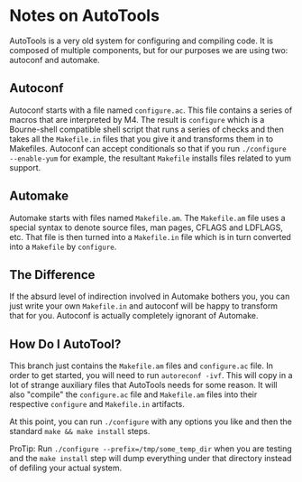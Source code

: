 # Notes on AutoTools

AutoTools is a very old system for configuring and compiling code.  It is
composed of multiple components, but for our purposes we are using two: autoconf
and automake.

## Autoconf

Autoconf starts with a file named `configure.ac`.  This file contains a series
of macros that are interpreted by M4.  The result is `configure` which is a
Bourne-shell compatible shell script that runs a series of checks and then takes
all the `Makefile.in` files that you give it and transforms them in to
Makefiles.  Autoconf can accept conditionals so that if you run `./configure
--enable-yum` for example, the resultant `Makefile` installs files related to
yum support.

## Automake

Automake starts with files named `Makefile.am`.  The `Makefile.am` file uses a
special syntax to denote source files, man pages, CFLAGS and LDFLAGS, etc.  That
file is then turned into a `Makefile.in` file which is in turn converted into a
`Makefile` by `configure`.

## The Difference

If the absurd level of indirection involved in Automake bothers you, you can
just write your own `Makefile.in` and autoconf will be happy to transform that
for you.  Autoconf is actually completely ignorant of Automake.

## How Do I AutoTool?

This branch just contains the `Makefile.am` files and `configure.ac` file.  In
order to get started, you will need to run `autoreconf -ivf`.  This will copy in
a lot of strange auxiliary files that AutoTools needs for some reason.  It will
also "compile" the `configure.ac` file and `Makefile.am` files into their
respective `configure` and `Makefile.in` artifacts.

At this point, you can run `./configure` with any options you like and then the
standard `make && make install` steps.

ProTip: Run `./configure --prefix=/tmp/some_temp_dir` when you are testing and
the `make install` step will dump everything under that directory instead of
defiling your actual system.
